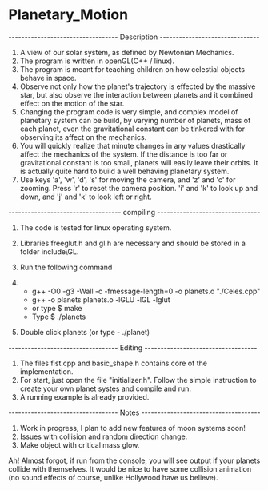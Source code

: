 # Planetary_Motion

---------------------------------- Description -------------------------------

1. A view of our solar system, as defined by Newtonian Mechanics.
2. The program is written in openGL(C++ / linux).
3. The program is meant for teaching children on how celestial objects behave in space.
4. Observe not only how the planet's trajectory is effected by the massive star, but also observe the interaction between planets and it combined effect on the motion of the star.
5. Changing the program code is very simple, and complex model of planetary system can be build, by varying number of planets, mass of each planet, even the gravitational constant can be tinkered with for observing its affect on the mechanics.
6. You will quickly realize that minute changes in any values drastically affect the mechanics of the system. If the distance is too far or gravitational constant is too small, planets will easily leave their orbits. It is actually quite hard to build a well behaving planetary system.
7. Use keys 'a', 'w', 'd', 's' for moving the camera, and 'z' and 'c' for zooming. Press 'r' to reset the camera position. 'i' and 'k' to look up and down, and 'j' and 'k' to look left or right.




----------------------------------- compiling --------------------------------

1. The code is tested for linux operating system.
2. Libraries freeglut.h and gl.h are necessary and should be stored in a folder include\GL.
3. Run the following command
4. 
   - g++ -O0 -g3 -Wall -c -fmessage-length=0 -o planets.o "./Celes.cpp" 
   - g++ -o planets planets.o -lGLU -lGL -lglut
   - or type $ make
   - Type $ ./planets

5. Double click planets (or type - ./planet)



---------------------------------- Editing ----------------------------------- 

1. The files fist.cpp and basic_shape.h contains core of the implementation.
2. For start, just open the file "initializer.h". Follow the simple instruction to create your own planet systes and compile and run.
3. A running example is already provided.


---------------------------------- Notes -------------------------------------

1. Work in progress, I plan to add new features of moon systems soon! 
2. Issues with collision and random direction change.
3. Make object with critical mass glow.

Ah! Almost forgot, if run from the console, you will see output if your planets collide with themselves. It would be nice to have some collision animation (no sound effects of course, unlike Hollywood have us believe).

